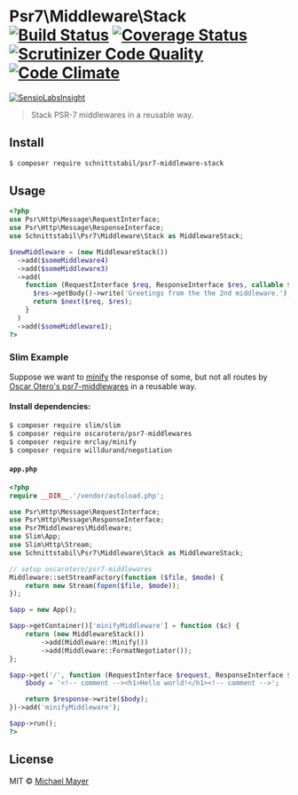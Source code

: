 # Psr7\Middleware\Stack [![Build Status](https://travis-ci.org/schnittstabil/psr7-middleware-stack.svg?branch=master)](https://travis-ci.org/schnittstabil/psr7-middleware-stack) [![Coverage Status](https://coveralls.io/repos/github/schnittstabil/psr7-middleware-stack/badge.svg?branch=master)](https://coveralls.io/github/schnittstabil/psr7-middleware-stack?branch=master) [![Scrutinizer Code Quality](https://scrutinizer-ci.com/g/schnittstabil/psr7-middleware-stack/badges/quality-score.png?b=master)](https://scrutinizer-ci.com/g/schnittstabil/psr7-middleware-stack/?branch=master) [![Code Climate](https://codeclimate.com/github/schnittstabil/psr7-middleware-stack/badges/gpa.svg)](https://codeclimate.com/github/schnittstabil/psr7-middleware-stack)

[![SensioLabsInsight](https://insight.sensiolabs.com/projects/f82b6d49-fa8c-45a1-8d27-e02569fb4dab/big.png)](https://insight.sensiolabs.com/projects/f82b6d49-fa8c-45a1-8d27-e02569fb4dab)

> Stack PSR-7 middlewares in a reusable way.


## Install

```sh
$ composer require schnittstabil/psr7-middleware-stack
```


## Usage

```php
<?php
use Psr\Http\Message\RequestInterface;
use Psr\Http\Message\ResponseInterface;
use Schnittstabil\Psr7\Middleware\Stack as MiddlewareStack;

$newMiddleware = (new MiddlewareStack())
  ->add($someMiddleware4)
  ->add($someMiddleware3)
  ->add(
    function (RequestInterface $req, ResponseInterface $res, callable $next) {
      $res->getBody()->write('Greetings from the the 2nd middleware.');
      return $next($req, $res);
    }
  )
  ->add($someMiddleware1);
?>
```


### Slim Example

Suppose we want to [minify](https://github.com/mrclay/minify) the response of some, but not all routes by [Oscar Otero's psr7-middlewares](https://github.com/oscarotero/psr7-middlewares) in a reusable way.


#### Install dependencies:

```sh
$ composer require slim/slim
$ composer require oscarotero/psr7-middlewares
$ composer require mrclay/minify
$ composer require willdurand/negotiation
```


#### `app.php`

```php
<?php
require __DIR__.'/vendor/autoload.php';

use Psr\Http\Message\RequestInterface;
use Psr\Http\Message\ResponseInterface;
use Psr7Middlewares\Middleware;
use Slim\App;
use Slim\Http\Stream;
use Schnittstabil\Psr7\Middleware\Stack as MiddlewareStack;

// setup oscarotero/psr7-middlewares
Middleware::setStreamFactory(function ($file, $mode) {
    return new Stream(fopen($file, $mode));
});

$app = new App();

$app->getContainer()['minifyMiddleware'] = function ($c) {
    return (new MiddlewareStack())
        ->add(Middleware::Minify())
        ->add(Middleware::FormatNegotiator());
};

$app->get('/', function (RequestInterface $request, ResponseInterface $response) {
    $body = '<!-- comment --><h1>Hello world!</h1><!-- comment -->';

    return $response->write($body);
})->add('minifyMiddleware');

$app->run();
?>
```

## License

MIT © [Michael Mayer](http://schnittstabil.de)

